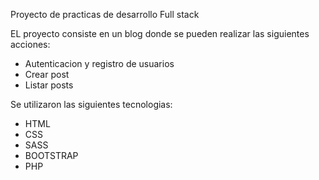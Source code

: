 Proyecto de practicas de desarrollo Full stack

EL proyecto consiste en un blog donde se pueden realizar las siguientes acciones:

- Autenticacion y registro de usuarios
- Crear post
- Listar posts

Se utilizaron las siguientes tecnologias:

- HTML
- CSS
- SASS
- BOOTSTRAP
- PHP
